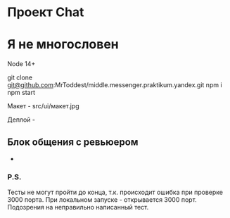 # Проект Chat
# Я не многословен

Node 14+

git clone git@github.com:MrToddest/middle.messenger.praktikum.yandex.git
npm i
npm start

Макет - src/ui/макет.jpg

Деплой - 

## Блок общения с ревьюером
-

### P.S.
Тесты не могут пройти до конца, т.к. происходит ошибка при проверке 3000 порта. При локальном запуске - открывается 3000 порт. Подозрения на неправильно написанный тест. 